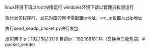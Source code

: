 linux环境下请以root权限运行     windows环境下请以管理员权限运行

执行发包程序时，发包对应的网卡需配置ip地址，src_ip设置为此ip地址

执行send_seadp_packet.py进行发包

发包网卡ip：192.168.101.16   目的ip：192.168101.14（交换单元收包端）# packet_sender
